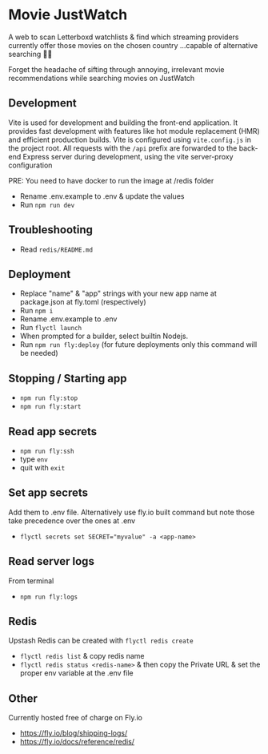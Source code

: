 # Movie JustWatch

A web to scan Letterboxd watchlists & find which streaming providers currently offer those movies on the chosen country ...capable of alternative searching 🏴‍☠️

Forget the headache of sifting through annoying, irrelevant movie recommendations while searching movies on JustWatch

## Development

Vite is used for development and building the front-end application. It provides fast development with features like hot module replacement (HMR) and efficient production builds. Vite is configured using `vite.config.js` in the project root. All requests with the `/api` prefix are forwarded to the back-end Express server during development, using the vite server-proxy configuration

PRE: You need to have docker to run the image at /redis folder

- Rename .env.example to .env & update the values
- Run `npm run dev`

## Troubleshooting

- Read `redis/README.md`

## Deployment

- Replace "name" & "app" strings with your new app name at package.json at fly.toml (respectively)
- Run `npm i`
- Rename .env.example to .env
- Run `flyctl launch`
- When prompted for a builder, select builtin Nodejs.
- Run `npm run fly:deploy` (for future deployments only this command will be needed)

## Stopping / Starting app

- `npm run fly:stop`
- `npm run fly:start`

## Read app secrets

- `npm run fly:ssh`
- type `env`
- quit with `exit`

## Set app secrets

Add them to .env file. Alternatively use fly.io built command but note those take precedence over the ones at .env

- `flyctl secrets set SECRET="myvalue" -a <app-name>`

## Read server logs

From terminal

- `npm run fly:logs`

## Redis

Upstash Redis can be created with `flyctl redis create`

- `flyctl redis list` & copy redis name
- `flyctl redis status <redis-name>` & then copy the Private URL & set the proper env variable at the .env file

## Other

Currently hosted free of charge on Fly.io

- https://fly.io/blog/shipping-logs/
- https://fly.io/docs/reference/redis/
